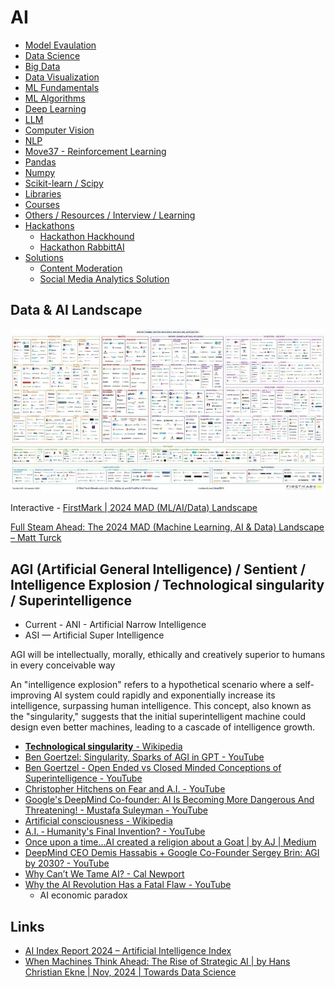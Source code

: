 # AI

- [Model Evaulation](model-evaluation/readme.md)
- [Data Science](data-science/readme.md)
- [Big Data](ai/big-data/readme.md)
- [Data Visualization](ai/data-visualization/readme.md)
- [ML Fundamentals](ml-fundamentals/readme.md)
- [ML Algorithms](ml-algorithms/readme.md)
- [Deep Learning](deep-learning/readme.md)
- [LLM](ai/llm/readme.md)
- [Computer Vision](computer-vision-cv/readme.md)
- [NLP](nlp/readme.md)
- [Move37 - Reinforcement Learning](move-37/readme.md)
- [Pandas](pandas/readme.md)
- [Numpy](numpy/readme.md)
- [Scikit-learn / Scipy](scikit-learn/readme.md)
- [Libraries](libraries/readme.md)
- [Courses](courses/readme.md)
- [Others / Resources / Interview / Learning](ai/others-resources-interview-learning-courses.md)
- [Hackathons](ai/hackathons.md)
	- [Hackathon Hackhound](ai/hackathon-hackhound.md)
	- [Hackathon RabbittAI](ai/hackathon-rabbittai.md)
- [Solutions](ai/solutions.md)
    - [Content Moderation](ai/content-moderation.md)
    - [Social Media Analytics Solution](ai/social-media-analytics-solution.md)

## Data & AI Landscape

![Data & AI Landscape](../media/Data-and-AI-Landscape-2021-v3-small.jpg)

Interactive - [FirstMark | 2024 MAD (ML/AI/Data) Landscape](https://mad.firstmark.com/)

[Full Steam Ahead: The 2024 MAD (Machine Learning, AI & Data) Landscape – Matt Turck](https://mattturck.com/mad2024/)

## AGI (Artificial General Intelligence) / Sentient / Intelligence Explosion / Technological singularity / Superintelligence

- Current - ANI - Artificial Narrow Intelligence
- ASI — Artificial Super Intelligence

AGI will be intellectually, morally, ethically and creatively superior to humans in every conceivable way

An "intelligence explosion" refers to a hypothetical scenario where a self-improving AI system could rapidly and exponentially increase its intelligence, surpassing human intelligence. This concept, also known as the "singularity," suggests that the initial superintelligent machine could design even better machines, leading to a cascade of intelligence growth.

- [**Technological singularity** - Wikipedia](https://en.wikipedia.org/wiki/Technological_singularity)
- [Ben Goertzel: Singularity, Sparks of AGI in GPT - YouTube](https://www.youtube.com/watch?v=27zHyw_oHSI)
- [Ben Goertzel - Open Ended vs Closed Minded Conceptions of Superintelligence - YouTube](https://www.youtube.com/watch?v=4mEsJ3z6T_E)
- [Christopher Hitchens on Fear and A.I. - YouTube](https://www.youtube.com/watch?v=VmKqBlbxfUo)
- [Google's DeepMind Co-founder: AI Is Becoming More Dangerous And Threatening! - Mustafa Suleyman - YouTube](https://www.youtube.com/watch?v=CTxnLsYHWuI)
- [Artificial consciousness - Wikipedia](https://en.wikipedia.org/wiki/Artificial_consciousness)
- [A.I. ‐ Humanity's Final Invention? - YouTube](https://www.youtube.com/watch?v=fa8k8IQ1_X0)
- [Once upon a time…AI created a religion about a Goat | by AJ | Medium](https://medium.com/@Paradith/once-upon-a-time-ai-created-a-religion-about-a-goat-1ff3f40c2f42)
- [DeepMind CEO Demis Hassabis + Google Co-Founder Sergey Brin: AGI by 2030? - YouTube](https://youtu.be/M2ZtBQI2-GY)
- [Why Can’t We Tame AI? - Cal Newport](https://calnewport.com/why-cant-we-tame-ai/)
- [Why the AI Revolution Has a Fatal Flaw - YouTube](https://www.youtube.com/watch?v=hBfhd88DCZA&ab_channel=UndecidedwithMattFerrell)
	- AI economic paradox

## Links

- [AI Index Report 2024 – Artificial Intelligence Index](https://aiindex.stanford.edu/report/)
- [When Machines Think Ahead: The Rise of Strategic AI | by Hans Christian Ekne | Nov, 2024 | Towards Data Science](https://towardsdatascience.com/when-machines-think-ahead-the-rise-of-strategic-ai-91052e4c5da9)
